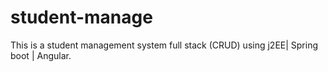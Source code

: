 # student-manage
This is a student management system full stack (CRUD) using j2EE| Spring boot | Angular.
